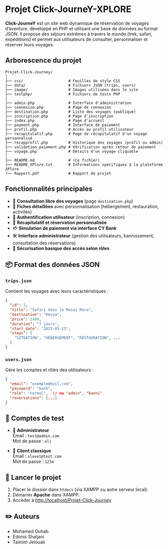 #  Projet Click-JourneY-XPLORE

**Click-JourneY** est un site web dynamique de réservation de voyages d’aventure, développé en PHP et utilisant une base de données au format JSON. Il propose des séjours extrêmes à travers le monde (trek, safari, expéditions) et permet aux utilisateurs de consulter, personnaliser et réserver leurs voyages.

##  Arborescence du projet

```
Projet-Click-Journey/
│
├── css/                    # Feuilles de style CSS
├── data/                   # Fichiers JSON (trips, users)
├── image/                  # Images utilisées dans le site
├── testphp/                # Fichiers de tests PHP
│
├── admin.php               # Interface d'administration
├── connexion.php           # Page de connexion
├── destination.php         # Liste des voyages (publique)
├── inscription.php         # Page d'inscription
├── index.php               # Page d'accueil
├── payment.php             # Interface de paiement
├── profil.php              # Accès au profil utilisateur
├── recapitulatif.php       # Page de récapitulatif d'un voyage personnalisé
├── recapprofil.php         # Historique des voyages (profil ou admin)
├── validation_paiement.php # Vérification après retour de paiement
├── voyage.php              # Détails d’un voyage cliquable
│
├── README.md               # (Ce fichier)
├── README_XPlore.txt       # Informations spécifiques à la plateforme XPlore
└── Rapport.pdf             # Rapport de projet
```

##  Fonctionnalités principales

- 🔎 **Consultation libre des voyages** (page `destination.php`)
- 📄 **Fiches détaillées** avec personnalisation (hébergement, restauration, activités)
- 💬 **Authentification utilisateur** (inscription, connexion)
- 🧾 **Récapitulatif et réservation personnalisée**
- 💳 **Simulation de paiement via interface CY Bank**
- 🛠️ **Interface administrateur** (gestion des utilisateurs, bannissement, consultation des réservations)
- 🔐 **Sécurisation basique des accès selon rôles**

## 📦 Format des données JSON

### `trips.json`
Contient les voyages avec leurs caractéristiques :

```json
{
  "id": 1,
  "title": "Safari dans le Masai Mara",
  "destination": "Kenya",
  "price": 1490,
  "duration": "7 jours",
  "start_date": "2025-05-15",
  "steps": [
    "SITUATION", "HÉBERGEMENT", "RESTAURATION", ...
  ]
}
```

### `users.json`
Gère les comptes et rôles des utilisateurs :

```json
{
  "email": "exemple@mail.com",
  "password": "hash",
  "role": "normal",  // ou "admin", "banni"
  "reservations": [...]
}
```

## 👤 Comptes de test

- 🔑 **Administrateur**  
  Email : `test@admin.com`  
  Mot de passe : `oli`

- 👥 **Client classique**  
  Email : `slave1@test.com`  
  Mot de passe : `1234`

## 🚀 Lancer le projet

1. Placer le dossier dans `htdocs` (via XAMPP ou autre serveur local).
2. Démarrer **Apache** dans XAMPP.
3. Accéder à [http://localhost/Projet-Click-Journey](http://localhost/Projet-Click-Journey)

## ✏️ Auteurs

- Mohamed Ouhab
- Edonis Shaljani
- Taimim Jelouali
